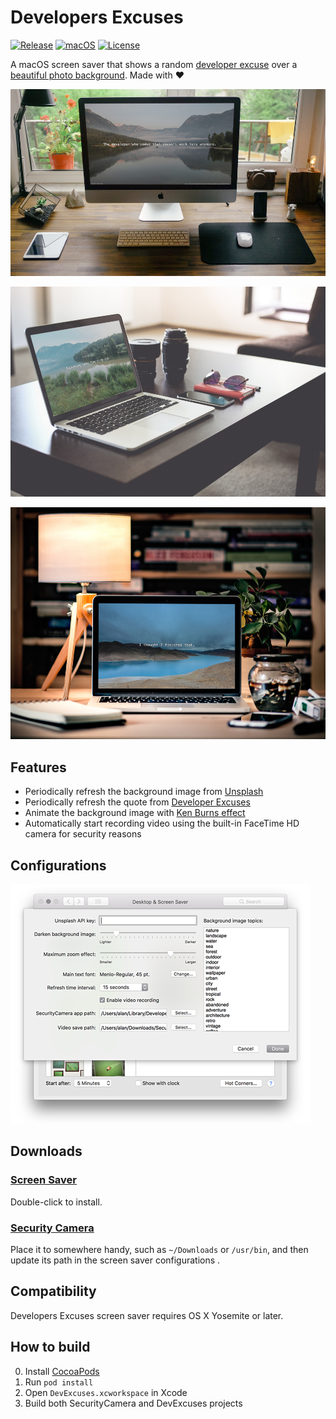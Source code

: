 # Developers Excuses

[![Release](https://img.shields.io/github/release/ayltai/MacOS-Developers-Excuses.svg?label=release&maxAge=1800)](Releases/1.0/screensaver.zip) [![macOS](https://img.shields.io/badge/macOS-10.10-blue.svg?style=flat&label=macOS&maxAge=300)](https://en.wikipedia.org/wiki/OS_X_Yosemite) [![License](https://img.shields.io/badge/License-apache%202.0-blue.svg?label=license&maxAge=1800)](https://github.com/ayltai/MacOS-Developers-Excuses/blob/master/LICENSE)

A macOS screen saver that shows a random [developer excuse](http://www.devexcuses.com) over a [beautiful photo background](https://unsplash.com). Made with ❤

![Screenshot 1](Screenshots/screenshot-1.jpg)

![Screenshot 2](Screenshots/screenshot-2.jpg)

![Screenshot 3](Screenshots/screenshot-3.jpg)

## Features
* Periodically refresh the background image from [Unsplash](https://unsplash.com)
* Periodically refresh the quote from [Developer Excuses](http://www.devexcuses.com)
* Animate the background image with [Ken Burns effect](https://en.wikipedia.org/wiki/Ken_Burns_effect)
* Automatically start recording video using the built-in FaceTime HD camera for security reasons

## Configurations
![Configurations](Screenshots/configurations.png)

## Downloads
### [Screen Saver](Releases/1.0/screensaver.zip)
Double-click to install.

### [Security Camera](Releases/1.0/SecurityCamera)
Place it to somewhere handy, such as `~/Downloads` or `/usr/bin`, and then update its path in the screen saver configurations .

## Compatibility
Developers Excuses screen saver requires OS X Yosemite or later.

## How to build
0. Install [CocoaPods](https://cocoapods.org)
1. Run `pod install`
2. Open `DevExcuses.xcworkspace` in Xcode
3. Build both SecurityCamera and DevExcuses projects
